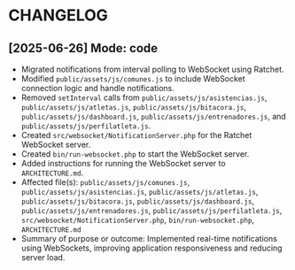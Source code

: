 # CHANGELOG

## [2025-06-26] Mode: code
- Migrated notifications from interval polling to WebSocket using Ratchet.
- Modified `public/assets/js/comunes.js` to include WebSocket connection logic and handle notifications.
- Removed `setInterval` calls from `public/assets/js/asistencias.js`, `public/assets/js/atletas.js`, `public/assets/js/bitacora.js`, `public/assets/js/dashboard.js`, `public/assets/js/entrenadores.js`, and `public/assets/js/perfilatleta.js`.
- Created `src/websocket/NotificationServer.php` for the Ratchet WebSocket server.
- Created `bin/run-websocket.php` to start the WebSocket server.
- Added instructions for running the WebSocket server to `ARCHITECTURE.md`.
- Affected file(s): `public/assets/js/comunes.js`, `public/assets/js/asistencias.js`, `public/assets/js/atletas.js`, `public/assets/js/bitacora.js`, `public/assets/js/dashboard.js`, `public/assets/js/entrenadores.js`, `public/assets/js/perfilatleta.js`, `src/websocket/NotificationServer.php`, `bin/run-websocket.php`, `ARCHITECTURE.md`
- Summary of purpose or outcome: Implemented real-time notifications using WebSockets, improving application responsiveness and reducing server load.